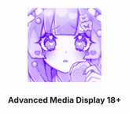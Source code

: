 <div align="center">
  <img src="assets/icon.png" alt="Goonware Logo" width="150">
  <h3>Advanced Media Display 18+</h3>
</div>
